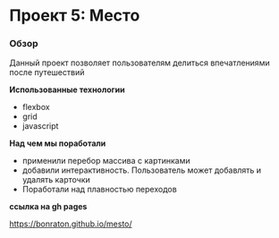 # Проект 5: Место

### Обзор

Данный проект позволяет пользователям делиться впечатлениями после путешествий

**Использованные технологии**

- flexbox
- grid
- javascript

**Над чем мы поработали**
- применили перебор массива с картинками
- добавили интерактивность. Пользователь может добавлять и удалять карточки
- Поработали над плавностью переходов

**ссылка на gh pages**

https://bonraton.github.io/mesto/
